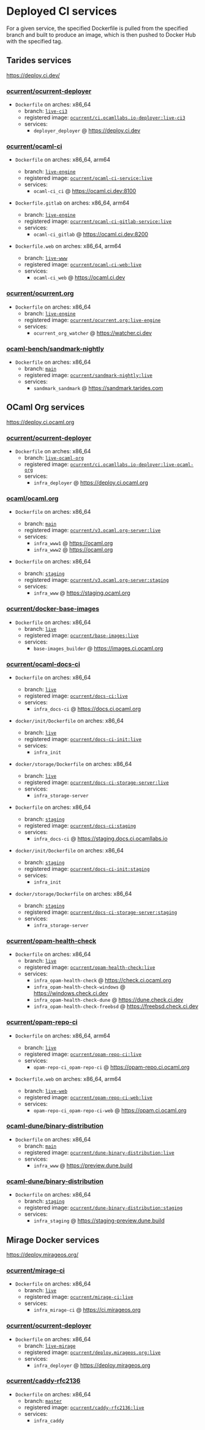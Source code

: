 # Deployed CI services

For a given service, the specified Dockerfile is pulled from the specified branch and built to produce an image, which is then pushed to Docker Hub with the specified tag.

## Tarides services
<https://deploy.ci.dev/>

### [ocurrent/ocurrent-deployer](https://github.com/ocurrent/ocurrent-deployer)

- `Dockerfile` on arches: x86_64
  - branch: [`live-ci3`](https://github.com/ocurrent/ocurrent-deployer/tree/live-ci3)
  - registered image: [`ocurrent/ci.ocamllabs.io-deployer:live-ci3`](https://hub.docker.com/r/ocurrent/ci.ocamllabs.io-deployer)
  - services:
    - `deployer_deployer` @ <https://deploy.ci.dev>


### [ocurrent/ocaml-ci](https://github.com/ocurrent/ocaml-ci)

- `Dockerfile` on arches: x86_64, arm64
  - branch: [`live-engine`](https://github.com/ocurrent/ocaml-ci/tree/live-engine)
  - registered image: [`ocurrent/ocaml-ci-service:live`](https://hub.docker.com/r/ocurrent/ocaml-ci-service)
  - services:
    - `ocaml-ci_ci` @ <https://ocaml.ci.dev:8100>

- `Dockerfile.gitlab` on arches: x86_64, arm64
  - branch: [`live-engine`](https://github.com/ocurrent/ocaml-ci/tree/live-engine)
  - registered image: [`ocurrent/ocaml-ci-gitlab-service:live`](https://hub.docker.com/r/ocurrent/ocaml-ci-gitlab-service)
  - services:
    - `ocaml-ci_gitlab` @ <https://ocaml.ci.dev:8200>

- `Dockerfile.web` on arches: x86_64, arm64
  - branch: [`live-www`](https://github.com/ocurrent/ocaml-ci/tree/live-www)
  - registered image: [`ocurrent/ocaml-ci-web:live`](https://hub.docker.com/r/ocurrent/ocaml-ci-web)
  - services:
    - `ocaml-ci_web` @ <https://ocaml.ci.dev>


### [ocurrent/ocurrent.org](https://github.com/ocurrent/ocurrent.org)

- `Dockerfile` on arches: x86_64
  - branch: [`live-engine`](https://github.com/ocurrent/ocurrent.org/tree/live-engine)
  - registered image: [`ocurrent/ocurrent.org:live-engine`](https://hub.docker.com/r/ocurrent/ocurrent.org)
  - services:
    - `ocurrent_org_watcher` @ <https://watcher.ci.dev>


### [ocaml-bench/sandmark-nightly](https://github.com/ocaml-bench/sandmark-nightly)

- `Dockerfile` on arches: x86_64
  - branch: [`main`](https://github.com/ocaml-bench/sandmark-nightly/tree/main)
  - registered image: [`ocurrent/sandmark-nightly:live`](https://hub.docker.com/r/ocurrent/sandmark-nightly)
  - services:
    - `sandmark_sandmark` @ <https://sandmark.tarides.com>


## OCaml Org services
<https://deploy.ci.ocaml.org>

### [ocurrent/ocurrent-deployer](https://github.com/ocurrent/ocurrent-deployer)

- `Dockerfile` on arches: x86_64
  - branch: [`live-ocaml-org`](https://github.com/ocurrent/ocurrent-deployer/tree/live-ocaml-org)
  - registered image: [`ocurrent/ci.ocamllabs.io-deployer:live-ocaml-org`](https://hub.docker.com/r/ocurrent/ci.ocamllabs.io-deployer)
  - services:
    - `infra_deployer` @ <https://deploy.ci.ocaml.org>


### [ocaml/ocaml.org](https://github.com/ocaml/ocaml.org)

- `Dockerfile` on arches: x86_64
  - branch: [`main`](https://github.com/ocaml/ocaml.org/tree/main)
  - registered image: [`ocurrent/v3.ocaml.org-server:live`](https://hub.docker.com/r/ocurrent/v3.ocaml.org-server)
  - services:
    - `infra_www1` @ <https://ocaml.org>
    - `infra_www2` @ <https://ocaml.org>

- `Dockerfile` on arches: x86_64
  - branch: [`staging`](https://github.com/ocaml/ocaml.org/tree/staging)
  - registered image: [`ocurrent/v3.ocaml.org-server:staging`](https://hub.docker.com/r/ocurrent/v3.ocaml.org-server)
  - services:
    - `infra_www` @ <https://staging.ocaml.org>


### [ocurrent/docker-base-images](https://github.com/ocurrent/docker-base-images)

- `Dockerfile` on arches: x86_64
  - branch: [`live`](https://github.com/ocurrent/docker-base-images/tree/live)
  - registered image: [`ocurrent/base-images:live`](https://hub.docker.com/r/ocurrent/base-images)
  - services:
    - `base-images_builder` @ <https://images.ci.ocaml.org>


### [ocurrent/ocaml-docs-ci](https://github.com/ocurrent/ocaml-docs-ci)

- `Dockerfile` on arches: x86_64
  - branch: [`live`](https://github.com/ocurrent/ocaml-docs-ci/tree/live)
  - registered image: [`ocurrent/docs-ci:live`](https://hub.docker.com/r/ocurrent/docs-ci)
  - services:
    - `infra_docs-ci` @ <https://docs.ci.ocaml.org>

- `docker/init/Dockerfile` on arches: x86_64
  - branch: [`live`](https://github.com/ocurrent/ocaml-docs-ci/tree/live)
  - registered image: [`ocurrent/docs-ci-init:live`](https://hub.docker.com/r/ocurrent/docs-ci-init)
  - services:
    - `infra_init`

- `docker/storage/Dockerfile` on arches: x86_64
  - branch: [`live`](https://github.com/ocurrent/ocaml-docs-ci/tree/live)
  - registered image: [`ocurrent/docs-ci-storage-server:live`](https://hub.docker.com/r/ocurrent/docs-ci-storage-server)
  - services:
    - `infra_storage-server`

- `Dockerfile` on arches: x86_64
  - branch: [`staging`](https://github.com/ocurrent/ocaml-docs-ci/tree/staging)
  - registered image: [`ocurrent/docs-ci:staging`](https://hub.docker.com/r/ocurrent/docs-ci)
  - services:
    - `infra_docs-ci` @ <https://staging.docs.ci.ocamllabs.io>

- `docker/init/Dockerfile` on arches: x86_64
  - branch: [`staging`](https://github.com/ocurrent/ocaml-docs-ci/tree/staging)
  - registered image: [`ocurrent/docs-ci-init:staging`](https://hub.docker.com/r/ocurrent/docs-ci-init)
  - services:
    - `infra_init`

- `docker/storage/Dockerfile` on arches: x86_64
  - branch: [`staging`](https://github.com/ocurrent/ocaml-docs-ci/tree/staging)
  - registered image: [`ocurrent/docs-ci-storage-server:staging`](https://hub.docker.com/r/ocurrent/docs-ci-storage-server)
  - services:
    - `infra_storage-server`


### [ocurrent/opam-health-check](https://github.com/ocurrent/opam-health-check)

- `Dockerfile` on arches: x86_64
  - branch: [`live`](https://github.com/ocurrent/opam-health-check/tree/live)
  - registered image: [`ocurrent/opam-health-check:live`](https://hub.docker.com/r/ocurrent/opam-health-check)
  - services:
    - `infra_opam-health-check` @ <https://check.ci.ocaml.org>
    - `infra_opam-health-check-windows` @ <https://windows.check.ci.dev>
    - `infra_opam-health-check-dune` @ <https://dune.check.ci.dev>
    - `infra_opam-health-check-freebsd` @ <https://freebsd.check.ci.dev>


### [ocurrent/opam-repo-ci](https://github.com/ocurrent/opam-repo-ci)

- `Dockerfile` on arches: x86_64, arm64
  - branch: [`live`](https://github.com/ocurrent/opam-repo-ci/tree/live)
  - registered image: [`ocurrent/opam-repo-ci:live`](https://hub.docker.com/r/ocurrent/opam-repo-ci)
  - services:
    - `opam-repo-ci_opam-repo-ci` @ <https://opam-repo.ci.ocaml.org>

- `Dockerfile.web` on arches: x86_64, arm64
  - branch: [`live-web`](https://github.com/ocurrent/opam-repo-ci/tree/live-web)
  - registered image: [`ocurrent/opam-repo-ci-web:live`](https://hub.docker.com/r/ocurrent/opam-repo-ci-web)
  - services:
    - `opam-repo-ci_opam-repo-ci-web` @ <https://opam.ci.ocaml.org>


### [ocaml-dune/binary-distribution](https://github.com/ocaml-dune/binary-distribution)

- `Dockerfile` on arches: x86_64
  - branch: [`main`](https://github.com/ocaml-dune/binary-distribution/tree/main)
  - registered image: [`ocurrent/dune-binary-distribution:live`](https://hub.docker.com/r/ocurrent/dune-binary-distribution)
  - services:
    - `infra_www` @ <https://preview.dune.build>


### [ocaml-dune/binary-distribution](https://github.com/ocaml-dune/binary-distribution)

- `Dockerfile` on arches: x86_64
  - branch: [`staging`](https://github.com/ocaml-dune/binary-distribution/tree/staging)
  - registered image: [`ocurrent/dune-binary-distribution:staging`](https://hub.docker.com/r/ocurrent/dune-binary-distribution)
  - services:
    - `infra_staging` @ <https://staging-preview.dune.build>


## Mirage Docker services
<https://deploy.mirageos.org/>

### [ocurrent/mirage-ci](https://github.com/ocurrent/mirage-ci)

- `Dockerfile` on arches: x86_64
  - branch: [`live`](https://github.com/ocurrent/mirage-ci/tree/live)
  - registered image: [`ocurrent/mirage-ci:live`](https://hub.docker.com/r/ocurrent/mirage-ci)
  - services:
    - `infra_mirage-ci` @ <https://ci.mirageos.org>


### [ocurrent/ocurrent-deployer](https://github.com/ocurrent/ocurrent-deployer)

- `Dockerfile` on arches: x86_64
  - branch: [`live-mirage`](https://github.com/ocurrent/ocurrent-deployer/tree/live-mirage)
  - registered image: [`ocurrent/deploy.mirageos.org:live`](https://hub.docker.com/r/ocurrent/deploy.mirageos.org)
  - services:
    - `infra_deployer` @ <https://deploy.mirageos.org>


### [ocurrent/caddy-rfc2136](https://github.com/ocurrent/caddy-rfc2136)

- `Dockerfile` on arches: x86_64
  - branch: [`master`](https://github.com/ocurrent/caddy-rfc2136/tree/master)
  - registered image: [`ocurrent/caddy-rfc2136:live`](https://hub.docker.com/r/ocurrent/caddy-rfc2136)
  - services:
    - `infra_caddy`


